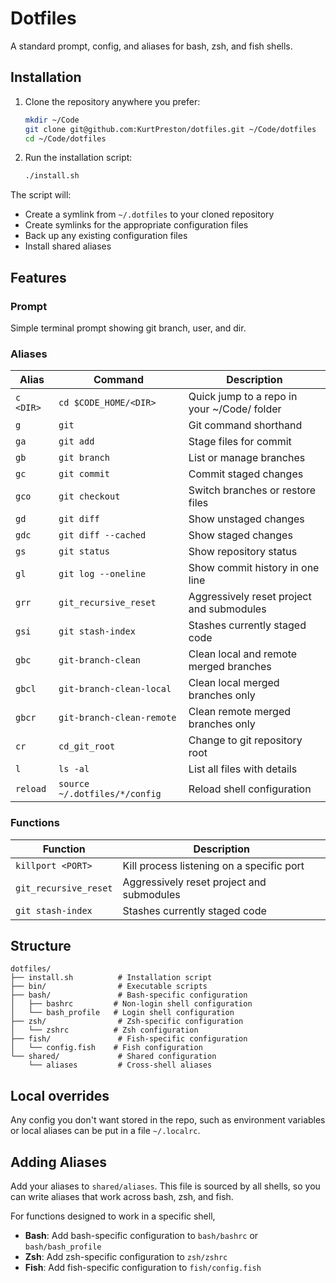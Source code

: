 # Dotfiles

A standard prompt, config, and aliases for bash, zsh, and fish shells.

## Installation

1. Clone the repository anywhere you prefer:
   ```bash
   mkdir ~/Code
   git clone git@github.com:KurtPreston/dotfiles.git ~/Code/dotfiles
   cd ~/Code/dotfiles
   ```

2. Run the installation script:
   ```bash
   ./install.sh
   ```

The script will:
- Create a symlink from `~/.dotfiles` to your cloned repository
- Create symlinks for the appropriate configuration files
- Back up any existing configuration files
- Install shared aliases

## Features

### Prompt

Simple terminal prompt showing git branch, user, and dir.

### Aliases

| Alias | Command | Description |
|-------|---------|-------------|
| `c <DIR>` | `cd $CODE_HOME/<DIR>` | Quick jump to a repo in your ~/Code/ folder |
| `g` | `git` | Git command shorthand |
| `ga` | `git add` | Stage files for commit |
| `gb` | `git branch` | List or manage branches |
| `gc` | `git commit` | Commit staged changes |
| `gco` | `git checkout` | Switch branches or restore files |
| `gd` | `git diff` | Show unstaged changes |
| `gdc` | `git diff --cached` | Show staged changes |
| `gs` | `git status` | Show repository status |
| `gl` | `git log --oneline` | Show commit history in one line |
| `grr` | `git_recursive_reset` | Aggressively reset project and submodules |
| `gsi` | `git stash-index` | Stashes currently staged code |
| `gbc` | `git-branch-clean` | Clean local and remote merged branches |
| `gbcl` | `git-branch-clean-local` | Clean local merged branches only |
| `gbcr` | `git-branch-clean-remote` | Clean remote merged branches only |
| `cr` | `cd_git_root` | Change to git repository root |
| `l` | `ls -al` | List all files with details |
| `reload` | `source ~/.dotfiles/*/config` | Reload shell configuration |

### Functions

| Function | Description |
|----------|-------------|
| `killport <PORT>` | Kill process listening on a specific port |
| `git_recursive_reset` | Aggressively reset project and submodules |
| `git stash-index` | Stashes currently staged code |

## Structure

```
dotfiles/
├── install.sh          # Installation script
├── bin/                # Executable scripts
├── bash/               # Bash-specific configuration
│   ├── bashrc         # Non-login shell configuration
│   └── bash_profile   # Login shell configuration
├── zsh/                # Zsh-specific configuration
│   └── zshrc          # Zsh configuration
├── fish/               # Fish-specific configuration
│   └── config.fish    # Fish configuration
└── shared/             # Shared configuration
    └── aliases         # Cross-shell aliases
```

## Local overrides

Any config you don't want stored in the repo, such as environment variables or local aliases can be put in a file `~/.localrc`.

## Adding Aliases

Add your aliases to `shared/aliases`. This file is sourced by all shells, so you can write aliases that work across bash, zsh, and fish.

For functions designed to work in a specific shell,
- **Bash**: Add bash-specific configuration to `bash/bashrc` or `bash/bash_profile`
- **Zsh**: Add zsh-specific configuration to `zsh/zshrc`
- **Fish**: Add fish-specific configuration to `fish/config.fish`